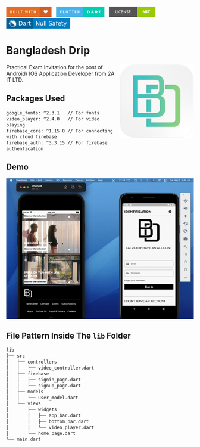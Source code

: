 <img src="screenshots/badges/built-with-love.svg" height="28px"/>&nbsp;&nbsp;
<img src="screenshots/badges/flutter-dart.svg" height="28px" />&nbsp;&nbsp;
<a href="https://choosealicense.com/licenses/mit/" target="_blank"><img src="screenshots/badges/license-MIT.svg" height="28px" /></a>&nbsp;&nbsp;
<img src="screenshots/badges/dart-null_safety-blue.svg" height="28px"/>

# Bangladesh Drip

<img align="right" src="screenshots/store_icons/playstore.png" height="200"></img>
Practical Exam Invitation for the post of Android/ IOS Application Developer from 2A IT LTD.<br>

## Packages Used

```
google_fonts: ^2.3.1   // For fonts
video_player: ^2.4.0   // For video playing
firebase_core: ^1.15.0 // For connecting with cloud firebase
firebase_auth: ^3.3.15 // For firebase authentication
```

## Demo

<p align="center"><img src="screenshots/gif/demo.gif"></p>

## File Pattern Inside The `lib` Folder

```
lib
├── src
│   ├── controllers
│   │   └── video_controller.dart
│   ├── firebase
│   │   ├── signin_page.dart
│   │   └── signup_page.dart
│   ├── models
│   │   └── user_model.dart
│   └── views
│       ├── widgets
│       │   ├── app_bar.dart
│       │   ├── bottom_bar.dart
│       │   └── video_player.dart
│       └── home_page.dart
└── main.dart
```
